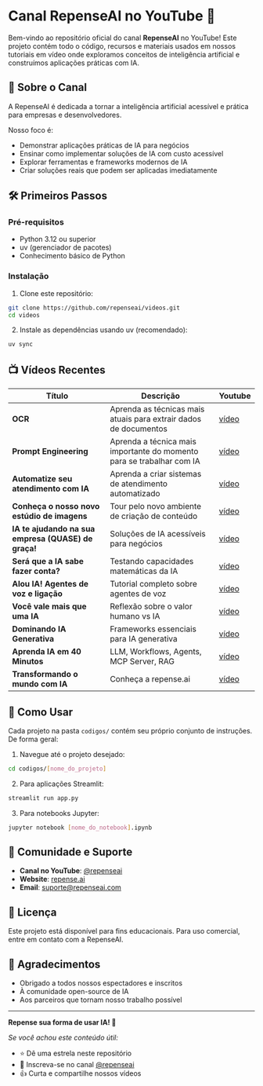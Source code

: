 # Canal RepenseAI no YouTube 🤖

Bem-vindo ao repositório oficial do canal **RepenseAI** no YouTube! Este projeto contém todo o código, recursos e materiais usados em nossos tutoriais em vídeo onde exploramos conceitos de inteligência artificial e construímos aplicações práticas com IA.

## 🎯 Sobre o Canal

A RepenseAI é dedicada a tornar a inteligência artificial acessível e prática para empresas e desenvolvedores. 

Nosso foco é:

- Demonstrar aplicações práticas de IA para negócios
- Ensinar como implementar soluções de IA com custo acessível
- Explorar ferramentas e frameworks modernos de IA
- Criar soluções reais que podem ser aplicadas imediatamente

## 🛠️ Primeiros Passos

### Pré-requisitos

- Python 3.12 ou superior
- uv (gerenciador de pacotes)
- Conhecimento básico de Python

### Instalação

1. Clone este repositório:
```bash
git clone https://github.com/repenseai/videos.git
cd videos
```

2. Instale as dependências usando uv (recomendado):
```bash
uv sync
```

## 📺 Vídeos Recentes

| Título | Descrição | Youtube |
|--------|-----------|-------------------|
| **OCR** |  Aprenda as técnicas mais atuais para extrair dados de documentos | [vídeo](https://youtu.be/3kgyjfBlB1I) |
| **Prompt Engineering** | Aprenda a técnica mais importante do momento para se trabalhar com IA | [vídeo](https://youtu.be/LigwTeXM8Tc) |
| **Automatize seu atendimento com IA** | Aprenda a criar sistemas de atendimento automatizado | [vídeo](https://www.youtube.com/watch?v=CDFp9gKyu9E) |
| **Conheça o nosso novo estúdio de imagens** | Tour pelo novo ambiente de criação de conteúdo | [vídeo](https://www.youtube.com/watch?v=cu8IvnxHlWE) |
| **IA te ajudando na sua empresa (QUASE) de graça!** | Soluções de IA acessíveis para negócios | [vídeo](https://www.youtube.com/watch?v=nHdYOgaHMj0) |
| **Será que a IA sabe fazer conta?** | Testando capacidades matemáticas da IA | [vídeo](https://www.youtube.com/watch?v=gMqrZl7bK0A) |
| **Alou IA! Agentes de voz e ligação** | Tutorial completo sobre agentes de voz | [vídeo](https://www.youtube.com/watch?v=76ugXx77_SU) |
| **Você vale mais que uma IA** | Reflexão sobre o valor humano vs IA | [vídeo](https://www.youtube.com/watch?v=H3gswwzFZcw) |
| **Dominando IA Generativa** | Frameworks essenciais para IA generativa | [vídeo](https://www.youtube.com/watch?v=LzR9hunFp8I) |
| **Aprenda IA em 40 Minutos** | LLM, Workflows, Agents, MCP Server, RAG| [vídeo](https://www.youtube.com/watch?v=wx2hlKiYx1A) |
| **Transformando o mundo com IA** | Conheça a repense.ai| [vídeo](https://www.youtube.com/watch?v=3ZGO4VjjarI) |

## 🚀 Como Usar

Cada projeto na pasta `codigos/` contém seu próprio conjunto de instruções. De forma geral:

1. Navegue até o projeto desejado:
```bash
cd codigos/[nome_do_projeto]
```

2. Para aplicações Streamlit:
```bash
streamlit run app.py
```

3. Para notebooks Jupyter:
```bash
jupyter notebook [nome_do_notebook].ipynb
```

## 🤝 Comunidade e Suporte

- **Canal no YouTube**: [@repenseai](https://youtube.com/@repenseai)
- **Website**: [repense.ai](https://repense.ai)
- **Email**: suporte@repenseai.com

## 📄 Licença

Este projeto está disponível para fins educacionais. Para uso comercial, entre em contato com a RepenseAI.

## 🙏 Agradecimentos

- Obrigado a todos nossos espectadores e inscritos
- À comunidade open-source de IA
- Aos parceiros que tornam nosso trabalho possível

---

**Repense sua forma de usar IA! 🚀** 

*Se você achou este conteúdo útil:*
- ⭐ Dê uma estrela neste repositório
- 🔔 Inscreva-se no canal [@repenseai](https://youtube.com/@repenseai)
- 👍 Curta e compartilhe nossos vídeos
